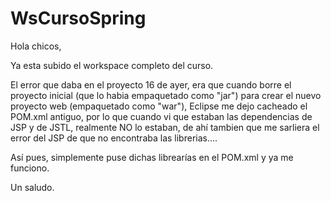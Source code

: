 # WsCursoSpring

Hola chicos,

Ya esta subido el workspace completo del curso.

El error que daba en el proyecto 16 de ayer, era que cuando borre el proyecto inicial (que lo habia empaquetado como "jar") para crear el nuevo proyecto web (empaquetado como "war"), Eclipse me dejo cacheado el POM.xml antiguo, por lo que cuando vi que estaban las dependencias de JSP y de JSTL, realmente NO lo estaban, de ahí tambien que me sarliera el error del JSP de que no encontraba las librerias....

Así pues, simplemente puse dichas librearías en el POM.xml y ya me funciono.

Un saludo.
